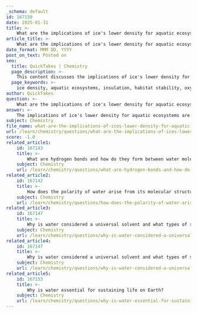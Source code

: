 ```yaml
---
_schema: default
id: 167150
date: 2025-01-31
title: >-
    What are the implications of ice's lower density for aquatic ecosystems?
article_title: >-
    What are the implications of ice's lower density for aquatic ecosystems?
date_format: MMM DD, YYYY
post_on_text: Posted on
seo:
  title: QuickTakes | Chemistry
  page_description: >-
    This content discusses the implications of ice's lower density for aquatic ecosystems, highlighting its role in insulation, habitat stability, oxygen availability, ecosystem dynamics, and climate regulation.
  page_keywords: >-
    ice density, aquatic ecosystems, insulation, habitat stability, oxygen availability, ecosystem dynamics, climate regulation, aquatic organisms, seasonal melting, nutrient cycling
author: QuickTakes
question: >-
    What are the implications of ice's lower density for aquatic ecosystems?
answer: >-
    The implications of ice's lower density for aquatic ecosystems are significant and multifaceted. Here are the key points:\n\n1. **Floating Ice and Insulation**: Ice is less dense than liquid water due to its unique crystalline structure formed by hydrogen bonds. This property allows ice to float on the surface of water bodies. When ice forms on lakes and ponds during winter, it creates an insulating layer that helps to maintain the temperature of the water below. This insulation is crucial for the survival of aquatic organisms, as it prevents the water from freezing solid, allowing fish and other aquatic life to thrive beneath the ice.\n\n2. **Habitat Stability**: The presence of ice on the surface of water bodies contributes to a stable habitat for aquatic organisms. The layer of ice reduces the exchange of heat with the atmosphere, which helps to maintain a relatively constant temperature in the water below. This stability is essential for the metabolic processes of aquatic life, particularly during colder months.\n\n3. **Oxygen Availability**: Ice cover can affect the availability of oxygen in water. While ice insulates the water, it can also limit gas exchange between the water and the atmosphere. If the ice cover is too thick or persists for too long, it can lead to decreased oxygen levels in the water, which can be detrimental to fish and other aerobic organisms.\n\n4. **Ecosystem Dynamics**: The seasonal melting of ice in spring leads to stratification in water bodies, where warmer water sits on top of colder water. This stratification can influence nutrient cycling and the distribution of aquatic organisms. As the ice melts, it allows sunlight to penetrate the water, promoting photosynthesis in aquatic plants and phytoplankton, which are foundational to the aquatic food web.\n\n5. **Climate Regulation**: The presence of ice in aquatic ecosystems plays a role in climate regulation. Ice reflects sunlight, which helps to moderate temperatures in the surrounding environment. This reflective property can influence local weather patterns and contribute to the overall climate stability of the region.\n\nIn summary, the lower density of ice is a critical factor that supports aquatic ecosystems by providing insulation, maintaining habitat stability, influencing oxygen availability, affecting ecosystem dynamics, and contributing to climate regulation. These implications highlight the importance of ice in sustaining life in aquatic environments.
subject: Chemistry
file_name: what-are-the-implications-of-ices-lower-density-for-aquatic-ecosystems.md
url: /learn/chemistry/questions/what-are-the-implications-of-ices-lower-density-for-aquatic-ecosystems
score: -1.0
related_article1:
    id: 167143
    title: >-
        What are hydrogen bonds and how do they form between water molecules?
    subject: Chemistry
    url: /learn/chemistry/questions/what-are-hydrogen-bonds-and-how-do-they-form-between-water-molecules
related_article2:
    id: 167142
    title: >-
        How does the polarity of water arise from its molecular structure?
    subject: Chemistry
    url: /learn/chemistry/questions/how-does-the-polarity-of-water-arise-from-its-molecular-structure
related_article3:
    id: 167147
    title: >-
        Why is water considered a universal solvent and what types of substances does it dissolve?
    subject: Chemistry
    url: /learn/chemistry/questions/why-is-water-considered-a-universal-solvent-and-what-types-of-substances-does-it-dissolve
related_article4:
    id: 167147
    title: >-
        Why is water considered a universal solvent and what types of substances does it dissolve?
    subject: Chemistry
    url: /learn/chemistry/questions/why-is-water-considered-a-universal-solvent-and-what-types-of-substances-does-it-dissolve
related_article5:
    id: 167153
    title: >-
        Why is water essential for sustaining life on Earth?
    subject: Chemistry
    url: /learn/chemistry/questions/why-is-water-essential-for-sustaining-life-on-earth
---
```


&nbsp;